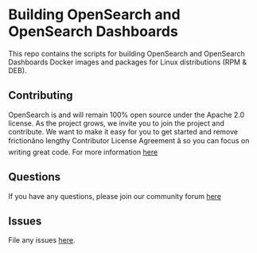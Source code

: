  # Building OpenSearch and OpenSearch Dashboards

This repo contains the scripts for building OpenSearch and OpenSearch Dashboards Docker images and packages for Linux distributions (RPM & DEB).

## Contributing

OpenSearch is and will remain 100% open source under the Apache 2.0 license. As the project grows, we invite you to join the project and contribute. We want to make it easy for you to get started and remove frictionâno lengthy Contributor License Agreement â so you can focus on writing great code. For more information [here](https://github.com/opensearch-project/OpenSearch/blob/main/CONTRIBUTING.md#developer-certificate-of-origin)

## Questions

If you have any questions, please join our community forum [here](https://discuss.opendistrocommunity.dev/)

## Issues

File any issues [here](https://github.com/opensearch-project/opensearch-build/issues).

